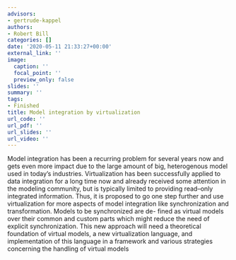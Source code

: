 ```yaml
---
advisors:
- gertrude-kappel
authors:
- Robert Bill
categories: []
date: '2020-05-11 21:33:27+00:00'
external_link: ''
image:
  caption: ''
  focal_point: ''
  preview_only: false
slides: ''
summary: ''
tags:
- Finished
title: Model integration by virtualization
url_code: ''
url_pdf: ''
url_slides: ''
url_video: ''
---
```


Model integration has been a recurring problem for several years now and gets even more impact due to the large amount of big, heterogenous model used in today’s industries. Virtualization has been successfully applied to data integration for a long time now and already received some attention in the modeling community, but is typically limited to providing read–only integrated information. Thus, it is proposed to go one step further and use virtualization for more aspects of model integration like synchronization and transformation. Models to be synchronized are de- fined as virtual models over their common and custom parts which might reduce the need of explicit synchronization. This new approach will need a theoretical foundation of virtual models, a new virtualization language, and implementation of this language in a framework and various strategies concerning the handling of virtual models